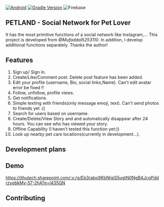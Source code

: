 [![Android](https://img.shields.io/badge/Android-3DDC84?style=flat&logo=android&logoColor=white)](https://developer.android.com/studio/releases/platforms?hl=vi#5.0)
[![Gradle Version](https://img.shields.io/badge/gradle-v6.1.1-green#)](https://docs.gradle.org/6.1.1/userguide/userguide.html)
![Firebase](https://img.shields.io/badge/Firebase-039BE5?style=flat&logo=Firebase&logoColor=white)

## PETLAND - Social Network for Pet Lover

It has the most primitive functions of a social network like Instagram,...
This project is developed from *@Mufaddal5253110*. In addition, I develop additional functions separately. Thanks the author!

## Features
1. Sign up/ Sign in.
2. Create/Like/Comment post. Delete post feature has been added.
3. Edit your profile (username, Bio, social links,Name). Can't edit avatar error be fixed !!
4. Follow, unfollow, profile views.
5. Get notifications.
6. Simple texting with friends(only message emoji, text). Can't send photos to friends yet :((
7. Search for users based on username.
8. Create/Delete/View Story and and automatically disappear after 24 hours. You can see who has viewed your story.
9. Offline Capability (I haven't tested this function yet:))
10. Look up nearby pet care locations(currently in development...).


## Development plans
## Demo
https://ithutech.sharepoint.com/:v:/g/Eb3rabo9KbNIgjS5ugtN0NgB4JcgPddrzyqbkMv-57-2hA?e=I435QN
## Contributing

